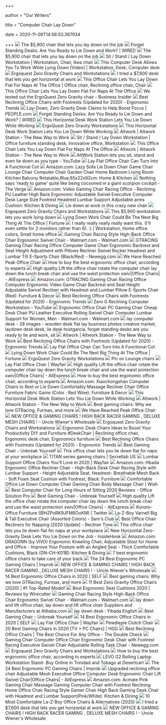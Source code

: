 +++
        
author = "Our Writers"
        
title = "Computer Chair Lay Down"
        
date = 2020-11-09T14:56:53.387934
        
+++
[ ![](https://image.cnbcfm.com/api/v1/image/103160016-altwork2.jpg?v=1447257184)](https://image.cnbcfm.com/api/v1/image/103160016-altwork2.jpg?v=1447257184) The $5,900 chair that lets you lay down on the job
[ ![](https://media.wired.com/photos/59546d025578bd7594c45fb3/master/w_1770,h_1328,c_limit/altwork-gallery1.jpg)](https://media.wired.com/photos/59546d025578bd7594c45fb3/master/w_1770,h_1328,c_limit/altwork-gallery1.jpg) Forget Standing Desks: Are You Ready to Lie Down and Work? | WIRED
[ ![](https://image.cnbcfm.com/api/v1/image/103160019-altwork3.jpg?v=1447257273&w=678&h=381)](https://image.cnbcfm.com/api/v1/image/103160019-altwork3.jpg?v=1447257273&w=678&h=381) The $5,900 chair that lets you lay down on the job
[ ![](https://i.pinimg.com/originals/75/2a/40/752a4030d5715d2a11ea32c4d8b9b6e8.jpg)](https://i.pinimg.com/originals/75/2a/40/752a4030d5715d2a11ea32c4d8b9b6e8.jpg) Sit / Stand / Lay Down Workstation | Workstation, Chair, Ikea chair
[ ![](https://i.pinimg.com/originals/49/97/18/499718f0543d921ce7bc727ee5c10730.jpg)](https://i.pinimg.com/originals/49/97/18/499718f0543d921ce7bc727ee5c10730.jpg) This Computer Desk Allows You To Work While Lying Down [Video] |  Workstation, Desk, Computer desk
[ ![](http://www.ergoquest.com/uploads/5/9/1/5/5915120/3697106_orig.jpg)](http://www.ergoquest.com/uploads/5/9/1/5/5915120/3697106_orig.jpg) Ergoquest Zero Gravity Chairs and Workstations
[ ![](https://blueprint-api-production.s3.amazonaws.com/uploads/story/thumbnail/109217/a560a223-af6b-4412-9dd8-aa3daf2698fb.jpg)](https://blueprint-api-production.s3.amazonaws.com/uploads/story/thumbnail/109217/a560a223-af6b-4412-9dd8-aa3daf2698fb.jpg) I tried a $7,600 desk that lets you get horizontal at work
[ ![](https://i.pinimg.com/originals/05/4e/ab/054eab36d5cb1e2b40d1312e996046b5.jpg)](https://i.pinimg.com/originals/05/4e/ab/054eab36d5cb1e2b40d1312e996046b5.jpg) This Office Chair Lets You Lay Down Flat For Naps At The Office | Office  chair, Reclining office chair, Chair
[ ![](https://odditymall.com/includes/content/this-office-chair-lets-you-lay-down-flat-for-naps-at-the-office-thumb.jpg)](https://odditymall.com/includes/content/this-office-chair-lets-you-lay-down-flat-for-naps-at-the-office-thumb.jpg) This Office Chair Lets You Lay Down Flat For Naps At The Office
[ ![](https://i.insider.com/568c0a00dd0895d4338b47b8?width=1136&format=jpeg)](https://i.insider.com/568c0a00dd0895d4338b47b8?width=1136&format=jpeg) We tested out the ErgoQuest Zero Gravity chair - Business Insider
[ ![](http://ergonomictrends.com/wp-content/uploads/2018/06/best-reclining-office-chairs.jpg)](http://ergonomictrends.com/wp-content/uploads/2018/06/best-reclining-office-chairs.jpg) Best Reclining Office Chairs with Footrests (Updated for 2020) - Ergonomic  Trends
[ ![](https://static.onecms.io/wp-content/uploads/sites/20/2020/01/screen-shot-2020-01-16-at-3.05.59-pm.jpg)](https://static.onecms.io/wp-content/uploads/sites/20/2020/01/screen-shot-2020-01-16-at-3.05.59-pm.jpg) Lay-Down, Zero Gravity Desk Claims to Help Boost Focus | PEOPLE.com
[ ![](https://media.wired.com/photos/59546d0438978176dacc5cbb/master/w_1519,h_1140,c_limit/altwork-gallery3.jpg)](https://media.wired.com/photos/59546d0438978176dacc5cbb/master/w_1519,h_1140,c_limit/altwork-gallery3.jpg) Forget Standing Desks: Are You Ready to Lie Down and Work? | WIRED
[ ![](https://hips.hearstapps.com/hmg-prod.s3.amazonaws.com/images/screen-shot-2020-01-29-at-11-02-49-am-1-1580315095.jpg)](https://hips.hearstapps.com/hmg-prod.s3.amazonaws.com/images/screen-shot-2020-01-29-at-11-02-49-am-1-1580315095.jpg) This Horizontal Desk Work Station Lets You Lie Down While Working
[ ![](http://www.ergoquest.com/uploads/5/9/1/5/5915120/2139595_orig.jpg)](http://www.ergoquest.com/uploads/5/9/1/5/5915120/2139595_orig.jpg) ErgoQuest Zero Gravity Workstations
[ ![](https://i.ytimg.com/vi/I9CCZE_spjY/maxresdefault.jpg)](https://i.ytimg.com/vi/I9CCZE_spjY/maxresdefault.jpg) This Horizontal Desk Work Station Lets You Lie Down While Working
[ ![](https://cdn.shopify.com/s/files/1/0128/7120/4954/products/altwork_flex1_600x600.png?v=1590522509)](https://cdn.shopify.com/s/files/1/0128/7120/4954/products/altwork_flex1_600x600.png?v=1590522509) Altwork | Altwork Station - The New Way to Work
[ ![](https://i.pinimg.com/originals/9e/9d/8b/9e9d8b9a09e1e4339a8d388a1cc30c7b.jpg)](https://i.pinimg.com/originals/9e/9d/8b/9e9d8b9a09e1e4339a8d388a1cc30c7b.jpg) Sit / Stand / Lay Down Workstation | Office furniture standing desk,  Innovative office, Workstation
[ ![](https://odditymall.com/includes/content/this-office-chair-lets-you-lay-down-flat-for-naps-at-the-office-og.jpg)](https://odditymall.com/includes/content/this-office-chair-lets-you-lay-down-flat-for-naps-at-the-office-og.jpg) This Office Chair Lets You Lay Down Flat For Naps At The Office
[ ![](https://cdn.shopify.com/s/files/1/0128/7120/4954/files/altwork_stand2_587x440.png?v=1572130761)](https://cdn.shopify.com/s/files/1/0128/7120/4954/files/altwork_stand2_587x440.png?v=1572130761) Altwork | Altwork Station - The New Way to Work
[ ![](https://i.ytimg.com/vi/SHdYoWS2sNU/maxresdefault.jpg)](https://i.ytimg.com/vi/SHdYoWS2sNU/maxresdefault.jpg) AltWork Station lets you sit, stand and even lie down as you type - YouTube
[ ![](https://netdna.coolthings.com/wp-content/uploads/2010/12/anychair1.jpg)](https://netdna.coolthings.com/wp-content/uploads/2010/12/anychair1.jpg) Lay Flat Office Chair Can Turn Into A Functional Cot
[ ![](https://images-na.ssl-images-amazon.com/images/I/51VAFKfc-oL._AC_SY355_.jpg)](https://images-na.ssl-images-amazon.com/images/I/51VAFKfc-oL._AC_SY355_.jpg) Amazon.com: Lazy Sofa Lie Down Chair Game Chair Lounge Chair Computer Chair  Garden Chair Home Bedroom Living Room Kitchen Balcony  Rotatable,Blue,65x22x82cm: Home & Kitchen
[ ![](https://cdn.vox-cdn.com/thumbor/Asltjv2cvluvFwc2gYZl58n5wvc=/1400x1400/filters:format(jpeg)/cdn.vox-cdn.com/uploads/chorus_asset/file/21878541/scorpion_chair.jpg)](https://cdn.vox-cdn.com/thumbor/Asltjv2cvluvFwc2gYZl58n5wvc=/1400x1400/filters:format(jpeg)/cdn.vox-cdn.com/uploads/chorus_asset/file/21878541/scorpion_chair.jpg) Nothing says 'ready to game' quite like being cocooned in a giant scorpion  cockpit - The Verge
[ ![](https://images-na.ssl-images-amazon.com/images/I/71ZDKZi3R2L._AC_SL1500_.jpg)](https://images-na.ssl-images-amazon.com/images/I/71ZDKZi3R2L._AC_SL1500_.jpg) Amazon.com: Video Gaming Chair Racing Office - Reclining PU Leather High  Back Ergonomic Adjustable Swivel Executive Computer Desk Large Size  Footrest Headrest Lumbar Support Adjustable arms Cushion: Kitchen & Dining
[ ![](https://i2.cdn.turner.com/money/dam/assets/151027230224-altwork-station-340xa.jpg)](https://i2.cdn.turner.com/money/dam/assets/151027230224-altwork-station-340xa.jpg) Lie down at work in this crazy new chair
[ ![](https://i.ytimg.com/vi/x1lTUu6UJIs/maxresdefault.jpg)](https://i.ytimg.com/vi/x1lTUu6UJIs/maxresdefault.jpg) Ergoquest Zero Gravity Chairs and Workstations
[ ![](https://mondrian.mashable.com/2015%252F10%252F28%252F63%252FTHUMB_Chair.d8372.jpg%252F950x534__filters%253Aquality%252880%2529.jpg)](https://mondrian.mashable.com/2015%252F10%252F28%252F63%252FTHUMB_Chair.d8372.jpg%252F950x534__filters%253Aquality%252880%2529.jpg) This $5,900 workstation lets you work lying down
[ ![](https://content.fortune.com/wp-content/uploads/2015/10/altwork_-_dual_monitor.jpg?w=840)](https://content.fortune.com/wp-content/uploads/2015/10/altwork_-_dual_monitor.jpg?w=840) Lying Down Work Chair Could Be The Next Big Thing At The Office | Fortune
[ ![](https://i.pinimg.com/originals/e4/cf/bb/e4cfbb49d0b64d60074c730da748c9c7.jpg)](https://i.pinimg.com/originals/e4/cf/bb/e4cfbb49d0b64d60074c730da748c9c7.jpg) I really really really really want this. (I'll even settle for 2 monitors  rather than 6). :) | Workstation, Home office colors, Small home office
[ ![](https://i5.walmartimages.com/asr/36ab2720-66c3-44b9-b4c9-ea3eedec6979_1.d23e019c221965f2f71335473154626f.jpeg)](https://i5.walmartimages.com/asr/36ab2720-66c3-44b9-b4c9-ea3eedec6979_1.d23e019c221965f2f71335473154626f.jpeg) Gaming Chair Racing Style High-Back Office Chair Ergonomic Swivel Chair -  Walmart.com - Walmart.com
[ ![](https://c1.neweggimages.com/ProductImage/AF8H_1320487907982414130AqqpOBFiz.jpg)](https://c1.neweggimages.com/ProductImage/AF8H_1320487907982414130AqqpOBFiz.jpg) GTRACING Gaming Chair Racing Office Computer Game Chair Ergonomic Backrest  and Seat Height Adjustment with Pillows Recliner Swivel Rocker Headrest and  Lumbar Tilt E-Sports Chair (Black/Red) - Newegg.com
[ ![](https://images.fastcompany.net/image/upload/w_1280,f_auto,q_auto,fl_lossy/wp-cms/uploads/2016/11/3065031-poster-1280-altwork-station.jpg)](https://images.fastcompany.net/image/upload/w_1280,f_auto,q_auto,fl_lossy/wp-cms/uploads/2016/11/3065031-poster-1280-altwork-station.jpg) We Have Reached Peak Office Chair
[ ![](https://media2.s-nbcnews.com/i/newscms/2020_25/3390893/ergonomic-office-chairs-kr-2x1-tease-200618_38008296185ce90fd52b401caf79df24.jpg)](https://media2.s-nbcnews.com/i/newscms/2020_25/3390893/ergonomic-office-chairs-kr-2x1-tease-200618_38008296185ce90fd52b401caf79df24.jpg) How to buy the best ergonomic office chair, according to experts
[ ![](https://ae01.alicdn.com/kf/H2fa794f4d7ec41afbe80ffac0c0d9870c/High-quality-Lift-the-office-chair-rotate-the-computer-chair-lay-down-the-lunch-break-chair.png)](https://ae01.alicdn.com/kf/H2fa794f4d7ec41afbe80ffac0c0d9870c/High-quality-Lift-the-office-chair-rotate-the-computer-chair-lay-down-the-lunch-break-chair.png) High quality Lift the office chair rotate the computer chair lay down the  lunch break chair and use the waist protection swiv|Office Chairs| -  AliExpress
[ ![](https://m.media-amazon.com/images/I/619rXonITKL._AC_SS350_.jpg)](https://m.media-amazon.com/images/I/619rXonITKL._AC_SS350_.jpg) Amazon.com: GTRACING Gaming Chair Racing Office Computer Ergonomic Video  Game Chair Backrest and Seat Height Adjustable Swivel Recliner with  Headrest and Lumbar Pillow E-Sports Chair (Red): Furniture & Decor
[ ![](http://ergonomictrends.com/wp-content/uploads/2018/06/Hbada-Reclining-Office-Desk-Chair-Review.jpg)](http://ergonomictrends.com/wp-content/uploads/2018/06/Hbada-Reclining-Office-Desk-Chair-Review.jpg) Best Reclining Office Chairs with Footrests (Updated for 2020) - Ergonomic  Trends
[ ![](https://i.ytimg.com/vi/RcVABJYs8G4/maxresdefault.jpg)](https://i.ytimg.com/vi/RcVABJYs8G4/maxresdefault.jpg) Zero G Reclining Computer Workstation - YouTube
[ ![](https://i5.walmartimages.com/asr/54a8d363-cea7-41bf-8442-d422f4ace61d_1.6be0ddba12db7e8a6886e62fbf2b8849.jpeg)](https://i5.walmartimages.com/asr/54a8d363-cea7-41bf-8442-d422f4ace61d_1.6be0ddba12db7e8a6886e62fbf2b8849.jpeg) Ergonomic Office Chair PC Gaming Chair Cheap Desk Chair PU Leather  Executive Rolling Swivel Chair Computer Lumbar Support for Women, Men -  Walmart.com - Walmart.com
[ ![](http://cdn.trendhunterstatic.com/thumbs/reclining-workstation-lets-you-lie-down-while-you-work.jpeg)](http://cdn.trendhunterstatic.com/thumbs/reclining-workstation-lets-you-lie-down-while-you-work.jpeg) lay computer desk - 28 images - wooden desk flat lay business photos  creative market, laydown desk desk, lie desk hostgarcia, forget standing  desks are you ready to lie and work, sit
[ ![](https://cdn.shopify.com/s/files/1/0128/7120/4954/files/1_04f9f1db-d55b-4cd9-9d0c-7f66ad9bf08e_660x440.png?v=1571797818)](https://cdn.shopify.com/s/files/1/0128/7120/4954/files/1_04f9f1db-d55b-4cd9-9d0c-7f66ad9bf08e_660x440.png?v=1571797818) Altwork | Altwork Station - The New Way to Work
[ ![](http://ergonomictrends.com/wp-content/uploads/2018/06/Duramont-Reclining-Office-Chair-Review.jpg)](http://ergonomictrends.com/wp-content/uploads/2018/06/Duramont-Reclining-Office-Chair-Review.jpg) Best Reclining Office Chairs with Footrests (Updated for 2020) - Ergonomic  Trends
[ ![](https://netdna.coolthings.com/wp-content/uploads/2010/12/anychair2.jpg)](https://netdna.coolthings.com/wp-content/uploads/2010/12/anychair2.jpg) Lay Flat Office Chair Can Turn Into A Functional Cot
[ ![](https://i.ytimg.com/vi/eHdShyF9x7U/sddefault.jpg#404_is_fine)](https://i.ytimg.com/vi/eHdShyF9x7U/sddefault.jpg#404_is_fine) Lying Down Work Chair Could Be The Next Big Thing At The Office | Fortune
[ ![](http://www.ergoquest.com/uploads/5/9/1/5/5915120/4790034.jpg?330)](http://www.ergoquest.com/uploads/5/9/1/5/5915120/4790034.jpg?330) ErgoQuest Zero Gravity Workstations
[ ![](https://i.pinimg.com/474x/02/00/cc/0200cc3263b12ce5dc7179695beaf0a8--ergonomic-office-chair-computer-workstation.jpg)](https://i.pinimg.com/474x/02/00/cc/0200cc3263b12ce5dc7179695beaf0a8--ergonomic-office-chair-computer-workstation.jpg) Pin on Lounge chairs
[ ![](https://secure.img1-ag.wfcdn.com/im/53993691/resize-h310-w310%5Ecompr-r85/1239/123949943/executive-chair.jpg)](https://secure.img1-ag.wfcdn.com/im/53993691/resize-h310-w310%5Ecompr-r85/1239/123949943/executive-chair.jpg) Lay Flat Office Chair | Wayfair
[ ![](https://ae01.alicdn.com/kf/Ha688df3f993e45289861f9860ec0e493z/High-quality-Lift-the-office-chair-rotate-the-computer-chair-lay-down-the-lunch-break-chair.png_960x960.png)](https://ae01.alicdn.com/kf/Ha688df3f993e45289861f9860ec0e493z/High-quality-Lift-the-office-chair-rotate-the-computer-chair-lay-down-the-lunch-break-chair.png_960x960.png) High quality Lift the office chair rotate the computer chair lay down the  lunch break chair and use the waist protection swiv|Office Chairs| -  AliExpress
[ ![](https://media4.s-nbcnews.com/j/newscms/2020_38/3412302/41jlvbf4vql-5f613408c9860_1555bdd121122d7456fd85e91888d578.fit-260w.jpg)](https://media4.s-nbcnews.com/j/newscms/2020_38/3412302/41jlvbf4vql-5f613408c9860_1555bdd121122d7456fd85e91888d578.fit-260w.jpg) How to buy the best ergonomic office chair, according to experts
[ ![](https://images-na.ssl-images-amazon.com/images/I/41RxfqbkC4L._AC_.jpg)](https://images-na.ssl-images-amazon.com/images/I/41RxfqbkC4L._AC_.jpg) Amazon.com: Xiaochongshan Computer Chairs to Rest or Lie Down Comfortably  Massage Recliner Chair Office Furniture Fabric Game (Color : Red Wine):  Furniture & Decor
[ ![](https://hips.hearstapps.com/hmg-prod.s3.amazonaws.com/images/extreme-station-2048x2048-1-1580248634.jpg)](https://hips.hearstapps.com/hmg-prod.s3.amazonaws.com/images/extreme-station-2048x2048-1-1580248634.jpg) This Horizontal Desk Work Station Lets You Lie Down While Working
[ ![](https://cdn.shopify.com/s/files/1/0128/7120/4954/files/Jin_v9_1440x962_crop_center.png?v=1580266636)](https://cdn.shopify.com/s/files/1/0128/7120/4954/files/Jin_v9_1440x962_crop_center.png?v=1580266636) Altwork | Altwork Station - The New Way to Work
[ ![](https://blueprint-api-production.s3.amazonaws.com/uploads/card/image/872857/07269dd9-2bef-42a6-aeb5-cc064bd4c6ec.jpg)](https://blueprint-api-production.s3.amazonaws.com/uploads/card/image/872857/07269dd9-2bef-42a6-aeb5-cc064bd4c6ec.jpg) Best gaming chairs: Why we love GTRacing, Furmax, and more
[ ![](https://images.fastcompany.net/image/upload/w_596,c_limit,q_auto:best,f_auto/fc/3065031-inline-inline-altwork-station-2.jpg)](https://images.fastcompany.net/image/upload/w_596,c_limit,q_auto:best,f_auto/fc/3065031-inline-inline-altwork-station-2.jpg) We Have Reached Peak Office Chair
[ ![](http://unclewiener.com/wp-content/uploads/2017/09/51mTfBooi4L._SL1000_.jpg)](http://unclewiener.com/wp-content/uploads/2017/09/51mTfBooi4L._SL1000_.jpg) NEW OFFICE & GAMING CHAIRS ! HIGH BACK RACER GAMING , DELUXE MESH CHAIRS !  - Uncle Wiener's Wholesale
[ ![](http://www.ergoquest.com/uploads/5/9/1/5/5915120/published/8713897.jpg?1601440540)](http://www.ergoquest.com/uploads/5/9/1/5/5915120/published/8713897.jpg?1601440540) Ergoquest Zero Gravity Chairs and Workstations
[ ![](https://i.pinimg.com/originals/4a/3f/4b/4a3f4b1f8aa271ff587b500ed460cbba.jpg)](https://i.pinimg.com/originals/4a/3f/4b/4a3f4b1f8aa271ff587b500ed460cbba.jpg) Ergonomic Desk Chairs Ideas to Boost Your Productivity DIY and Furniture  #DeskChair | Reclining office chair, Ergonomic desk chair, Ergonomics  furniture
[ ![](http://ergonomictrends.com/wp-content/uploads/2020/02/killabee-reclining-gaming-chair-review.jpg)](http://ergonomictrends.com/wp-content/uploads/2020/02/killabee-reclining-gaming-chair-review.jpg) Best Reclining Office Chairs with Footrests (Updated for 2020) - Ergonomic  Trends
[ ![](https://m.media-amazon.com/images/I/41KTe1+5CdL.jpg)](https://m.media-amazon.com/images/I/41KTe1+5CdL.jpg) Best Gaming Chair - Unbreak Yourself
[ ![](https://i2.wp.com/mypositiveoutlooks.com/wp-content/uploads/2019/05/this-office-chair-lets-you-lay-down-flat-for-naps-at-the-office-9182.jpg?resize=826%2C497&ssl=1)](https://i2.wp.com/mypositiveoutlooks.com/wp-content/uploads/2019/05/this-office-chair-lets-you-lay-down-flat-for-naps-at-the-office-9182.jpg?resize=826%2C497&ssl=1) This office chair lets you lie down flat for naps at your workplace
[ ![](https://cdn.shopify.com/s/files/1/1640/2231/files/turntable_2020_TT_pu_stealth_2-min.jpg?v=9843528053165830621)](https://cdn.shopify.com/s/files/1/1640/2231/files/turntable_2020_TT_pu_stealth_2-min.jpg?v=9843528053165830621) TITAN series gaming chairs | Secretlab US
[ ![](https://secure.img1-ag.wfcdn.com/im/36124313/compr-r85/1236/123651416/default.jpg)](https://secure.img1-ag.wfcdn.com/im/36124313/compr-r85/1236/123651416/default.jpg) Lumbar Support Office Chairs You'll Love in 2020 | Wayfair
[ ![](https://images-na.ssl-images-amazon.com/images/I/61Jht4SxY9L._AC_SX522_.jpg)](https://images-na.ssl-images-amazon.com/images/I/61Jht4SxY9L._AC_SX522_.jpg) Amazon.com: Hbada Ergonomic Office Recliner Chair - High-Back Desk Chair  Racing Style with Lumbar Support - Height Adjustable Seat, Headrest-  Breathable Mesh Back - Soft Foam Seat Cushion with Footrest, Black:  Furniture
[ ![](https://contestimg.wish.com/api/webimage/5af02a16a2e28914748ee590-contest.jpg?cache_buster=28fc5ee6b24bf411d8cb69f4cb4829be)](https://contestimg.wish.com/api/webimage/5af02a16a2e28914748ee590-contest.jpg?cache_buster=28fc5ee6b24bf411d8cb69f4cb4829be) Comfortable Office Lie Down Computer Chair Gaming Chair Body Massage Chair  | Wish
[ ![](https://officesolutionpro.com/wp-content/uploads/2020/02/Best-Computer-Chair-for-Long-Hours-of-Sitting-05-officesolutionpro.com_.jpg)](https://officesolutionpro.com/wp-content/uploads/2020/02/Best-Computer-Chair-for-Long-Hours-of-Sitting-05-officesolutionpro.com_.jpg) Best Computer Chair for Long Hours of Sitting 2020 Reviews - Office  Solution Pro
[ ![](https://m.media-amazon.com/images/I/41soUtI5+EL.jpg)](https://m.media-amazon.com/images/I/41soUtI5+EL.jpg) Best Gaming Chair - Unbreak Yourself
[ ![](https://ae01.alicdn.com/kf/H6e8cee91acc545c9bd6014b2736ebffd8/High-quality-Lift-the-office-chair-rotate-the-computer-chair-lay-down-the-lunch-break-chair.png_960x960.png)](https://ae01.alicdn.com/kf/H6e8cee91acc545c9bd6014b2736ebffd8/High-quality-Lift-the-office-chair-rotate-the-computer-chair-lay-down-the-lunch-break-chair.png_960x960.png) High quality Lift the office chair rotate the computer chair lay down the  lunch break chair and use the waist protection swiv|Office Chairs| -  AliExpress
[ ![](https://pbs.twimg.com/media/EEd1ZfIU8AEspVJ.jpg)](https://pbs.twimg.com/media/EEd1ZfIU8AEspVJ.jpg) Konsto-Office Furniture (@HZPoRK9JFM6OuKM) | Twitter
[ ![](https://scene7.samsclub.com/is/image/samsclub/0065629250910_B?wid=280&hei=280)](https://scene7.samsclub.com/is/image/samsclub/0065629250910_B?wid=280&hei=280) La-Z-Boy Varnell Big & Tall Executive Chair (Assorted Colors) - Sam's Club
[ ![](https://reclinertime.com/wp-content/uploads/2019/07/Flash-5-of-6_1.jpg)](https://reclinertime.com/wp-content/uploads/2019/07/Flash-5-of-6_1.jpg) Best Office Chair Recliners for Napping [2020 Update] - Recliner Time
[ ![](https://i2.wp.com/mypositiveoutlooks.com/wp-content/uploads/2019/05/this-office-chair-lets-you-lay-down-flat-for-naps-at-the-office-2148.jpg?resize=829%2C829&ssl=1)](https://i2.wp.com/mypositiveoutlooks.com/wp-content/uploads/2019/05/this-office-chair-lets-you-lay-down-flat-for-naps-at-the-office-2148.jpg?resize=829%2C829&ssl=1) This office chair lets you lie down flat for naps at your workplace
[ ![](https://www.insidehook.com/wp-content/uploads/2020/01/Altwork.png?fit=928%2C696)](https://www.insidehook.com/wp-content/uploads/2020/01/Altwork.png?fit=928%2C696) New Horizontal Zero-Gravity Desk Lets You Lie Down on the Job - InsideHook
[ ![](https://images-na.ssl-images-amazon.com/images/I/71YuwSezGoL._AC_SL1500_.jpg)](https://images-na.ssl-images-amazon.com/images/I/71YuwSezGoL._AC_SL1500_.jpg) Amazon.com: DRAGONN (by VIVO) Ergonomic Kneeling Chair, Adjustable Stool  for Home and Office - Improve Your Posture with an Angled Seat - Thick  Comfortable Cushions, Black (DN-CH-K01B): Kitchen & Dining
[ ![](https://inews-prd-a-images.s3.eu-west-2.amazonaws.com/content/uploads/2019/01/best-ergonomic-office-chairs.png)](https://inews-prd-a-images.s3.eu-west-2.amazonaws.com/content/uploads/2019/01/best-ergonomic-office-chairs.png) 7 best ergonomic office chairs to take care of your back
[ ![](https://cdn.improb.com/wp-content/uploads/2018/10/Carbon-Line-Gaming-Lifestyle-Chair-by-RapidX.jpg)](https://cdn.improb.com/wp-content/uploads/2018/10/Carbon-Line-Gaming-Lifestyle-Chair-by-RapidX.jpg) The 24 Best Ergonomic PC Gaming Chairs | Improb
[ ![](http://unclewiener.com/wp-content/uploads/2017/09/1-10.jpg)](http://unclewiener.com/wp-content/uploads/2017/09/1-10.jpg) NEW OFFICE & GAMING CHAIRS ! HIGH BACK RACER GAMING , DELUXE MESH CHAIRS !  - Uncle Wiener's Wholesale
[ ![](https://media.self.com/photos/5f1511c0872b1bec7ee1d056/master/w_400%2Cc_limit/amazon%2520basics%2520desk%2520chair.png)](https://media.self.com/photos/5f1511c0872b1bec7ee1d056/master/w_400%2Cc_limit/amazon%2520basics%2520desk%2520chair.png) 14 Best Ergonomic Office Chairs in 2020 | SELF
[ ![](https://blueprint-api-production.s3.amazonaws.com/uploads/card/image/1373609/ca0c5aa7-d6ee-4536-8291-a869810f12c9.jpg)](https://blueprint-api-production.s3.amazonaws.com/uploads/card/image/1373609/ca0c5aa7-d6ee-4536-8291-a869810f12c9.jpg) Best gaming chairs: Why we love GTRacing, Furmax, and more
[ ![](https://www.geekyoffices.com/wp-content/uploads/2020/01/Svago-.jpg)](https://www.geekyoffices.com/wp-content/uploads/2020/01/Svago-.jpg) 11 Best Zero Gravity Office Chairs (2020) | #1 Top-Rated Model!
[ ![](https://cdn.thewirecutter.com/wp-content/media/2020/09/ergonomicseatcushions2020-2048-9754.jpg?auto=webp&crop=1.91:1&width=1200)](https://cdn.thewirecutter.com/wp-content/media/2020/09/ergonomicseatcushions2020-2048-9754.jpg?auto=webp&crop=1.91:1&width=1200) Best Ergonomic Seat Cushions 2020 | Reviews by Wirecutter
[ ![](https://i5.walmartimages.com/dfw/6e29e393-57a3/k2-_55b9844d-88a1-4227-bbf6-8affaed9671c.v1.jpg)](https://i5.walmartimages.com/dfw/6e29e393-57a3/k2-_55b9844d-88a1-4227-bbf6-8affaed9671c.v1.jpg) Gaming Chair Racing Style High-Back Office Chair Ergonomic Swivel Chair -  Walmart.com - Walmart.com
[ ![](https://s.alicdn.com/@sc01/kf/Hba049b57e46c436a998310ade2fbd68d3/Newest-modle-nice-looking-lay-down-reclineable.jpg_300x300.jpg)](https://s.alicdn.com/@sc01/kf/Hba049b57e46c436a998310ade2fbd68d3/Newest-modle-nice-looking-lay-down-reclineable.jpg_300x300.jpg) lay down and lift office chair, lay down and lift office chair Suppliers  and Manufacturers at Alibaba.com
[ ![](http://image.en.yibada.com/data/images/full/66986/altwork-station.jpg?w=360&h=224&l=&t=)](http://image.en.yibada.com/data/images/full/66986/altwork-station.jpg?w=360&h=224&l=&t=) lay down desk : Yibada English
[ ![](https://m.media-amazon.com/images/I/41slxpgaSWL.jpg)](https://m.media-amazon.com/images/I/41slxpgaSWL.jpg) Best Gaming Chair - Unbreak Yourself
[ ![](https://media.self.com/photos/5f11d8abc511f144f4452626/1:1/w_1000,h_1000,c_limit/best%20office.png)](https://media.self.com/photos/5f11d8abc511f144f4452626/1:1/w_1000,h_1000,c_limit/best%20office.png) 14 Best Ergonomic Office Chairs in 2020 | SELF
[ ![](https://secure.img1-ag.wfcdn.com/im/15722956/resize-h600-w600%5Ecompr-r85/1045/104597449/Akracing+Office+Series+Onyx+Deluxe+Leather+Desk+Chair.jpg)](https://secure.img1-ag.wfcdn.com/im/15722956/resize-h600-w600%5Ecompr-r85/1045/104597449/Akracing+Office+Series+Onyx+Deluxe+Leather+Desk+Chair.jpg) Lay Flat Office Chair | Wayfair
[ ![](https://cdn11.bigcommerce.com/s-m6s52x0awi/images/stencil/1280x1280/products/318/1522/PDP-TH-3__90295__62719.1566428723.png?c=2?imbypass=on)](https://cdn11.bigcommerce.com/s-m6s52x0awi/images/stencil/1280x1280/products/318/1522/PDP-TH-3__90295__62719.1566428723.png?c=2?imbypass=on) Pewdiepie Clutch Chair
[ ![](https://mljzsatzn43z.i.optimole.com/tP-GR8Q-SiFsFNdB/w:100/h:168/q:90/dpr:2.6/https://www.highgroundgaming.com/wp-content/uploads/2020/01/Homall-Gaming-Chair-Office-Chair-High-Back-Computer-Chair.jpg)](https://mljzsatzn43z.i.optimole.com/tP-GR8Q-SiFsFNdB/w:100/h:168/q:90/dpr:2.6/https://www.highgroundgaming.com/wp-content/uploads/2020/01/Homall-Gaming-Chair-Office-Chair-High-Back-Computer-Chair.jpg) 20 Best Gaming Chairs in 2020 [TV + PC Chairs] | HGG
[ ![](https://thedoublecheck.co/wp-content/uploads/2019/01/Ergonomic-PU-Leather-Executive-Office-Chair-Desk-Task-Computer-Chair-.jpg)](https://thedoublecheck.co/wp-content/uploads/2019/01/Ergonomic-PU-Leather-Executive-Office-Chair-Desk-Task-Computer-Chair-.jpg) Best Reclining Office Chairs | The Best Choice For Any Office - The Double  Check
[ ![](https://c1.neweggimages.com/ProductImageCompressAll300/AN2NS20052891Kbe.jpg)](https://c1.neweggimages.com/ProductImageCompressAll300/AN2NS20052891Kbe.jpg) Gaming Chair Computer Office Chair Ergonomic Desk Chair with Footrest  Racing Executive Swivel Chair Adjustable Rolling Task Chair - Newegg.com
[ ![](http://www.ergoquest.com/uploads/5/9/1/5/5915120/7743834-orig_orig.jpg)](http://www.ergoquest.com/uploads/5/9/1/5/5915120/7743834-orig_orig.jpg) Ergoquest Zero Gravity Chairs and Workstations
[ ![](https://media3.s-nbcnews.com/j/newscms/2020_25/3390778/sola-lt-origin-jet-ra-5eeaa04b6087b_6707bb7603edfb764d9406f90a5bdbee.fit-720w.jpg)](https://media3.s-nbcnews.com/j/newscms/2020_25/3390778/sola-lt-origin-jet-ra-5eeaa04b6087b_6707bb7603edfb764d9406f90a5bdbee.fit-720w.jpg) How to buy the best ergonomic office chair, according to experts
[ ![](https://m.media-amazon.com/images/I/41yvOfZ5tEL.jpg)](https://m.media-amazon.com/images/I/41yvOfZ5tEL.jpg) LEVO G2 Rolling Laptop Workstation Stand- Buy Online in Trinidad and Tobago  at Desertcart
[ ![](https://cdn.improb.com/wp-content/uploads/2018/10/ICON-Black-Gaming-Chair-by-noblechairs.jpg)](https://cdn.improb.com/wp-content/uploads/2018/10/ICON-Black-Gaming-Chair-by-noblechairs.jpg) The 24 Best Ergonomic PC Gaming Chairs | Improb
[ ![](https://ae01.alicdn.com/kf/HTB1V201QpzqK1RjSZFvq6AB7VXa7/Upgraded-reclining-office-chair-Adjustable-Mesh-Executive-Office-Computer-Desk-Ergonomic-Chair-Lift-Swivel-Chair.jpg_960x960.jpg)](https://ae01.alicdn.com/kf/HTB1V201QpzqK1RjSZFvq6AB7VXa7/Upgraded-reclining-office-chair-Adjustable-Mesh-Executive-Office-Computer-Desk-Ergonomic-Chair-Lift-Swivel-Chair.jpg_960x960.jpg) Upgraded reclining office chair Adjustable Mesh Executive Office Computer  Desk Ergonomic Chair Lift Swivel Chair|Office Chairs| - AliExpress
[ ![](https://images-na.ssl-images-amazon.com/images/I/61933HEmueL._AC_SY879_.jpg)](https://images-na.ssl-images-amazon.com/images/I/61933HEmueL._AC_SY879_.jpg) Amazon.com: Acmate Pink Gaming Chair Massage Gaming Computer Chair with  Footrest Reclining Home Office Chair Racing Style Gamer Chair High Back  Gaming Desk Chair with Headrest and Lumbar Support(Pink/White): Kitchen &  Dining
[ ![](https://officechairpicks.com/wp-content/uploads/2019/01/Best-La-Z-Boy-Office-Chairs.jpg)](https://officechairpicks.com/wp-content/uploads/2019/01/Best-La-Z-Boy-Office-Chairs.jpg) 10 Most Comfortable La-Z-Boy Office Chairs & Alternatives (2020)
[ ![](https://i.ytimg.com/vi/nQ7mhC5_Rys/sddefault.jpg#404_is_fine)](https://i.ytimg.com/vi/nQ7mhC5_Rys/sddefault.jpg#404_is_fine) I tried a $7,600 desk that lets you get horizontal at work
[ ![](http://unclewiener.com/wp-content/uploads/2017/09/51vFtr-Oe6L._SL1000_.jpg)](http://unclewiener.com/wp-content/uploads/2017/09/51vFtr-Oe6L._SL1000_.jpg) NEW OFFICE & GAMING CHAIRS ! HIGH BACK RACER GAMING , DELUXE MESH CHAIRS !  - Uncle Wiener's Wholesale
